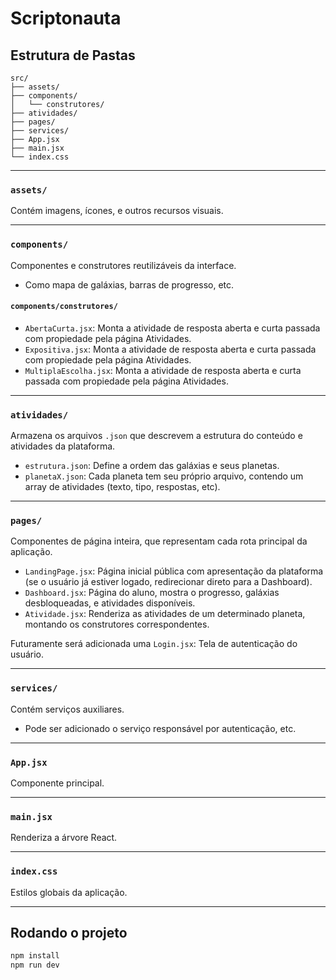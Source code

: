 # Scriptonauta


## Estrutura de Pastas

```
src/
├── assets/
├── components/
│   └── construtores/
├── atividades/
├── pages/
├── services/
├── App.jsx
├── main.jsx
└── index.css
```

---

### `assets/`
Contém imagens, ícones, e outros recursos visuais.

---

### `components/`
Componentes e construtores reutilizáveis da interface.
- Como mapa de galáxias, barras de progresso, etc.

#### `components/construtores/`
- `AbertaCurta.jsx`: Monta a atividade de resposta aberta e curta passada com propiedade pela página Atividades.
- `Expositiva.jsx`: Monta a atividade de resposta aberta e curta passada com propiedade pela página Atividades.
- `MultiplaEscolha.jsx`: Monta a atividade de resposta aberta e curta passada com propiedade pela página Atividades.


---

### `atividades/`
Armazena os arquivos `.json` que descrevem a estrutura do conteúdo e atividades da plataforma.

- `estrutura.json`: Define a ordem das galáxias e seus planetas.
- `planetaX.json`: Cada planeta tem seu próprio arquivo, contendo um array de atividades (texto, tipo, respostas, etc).

---

### `pages/`
Componentes de página inteira, que representam cada rota principal da aplicação.

- `LandingPage.jsx`: Página inicial pública com apresentação da plataforma (se o usuário já estiver logado, redirecionar direto para a Dashboard).
- `Dashboard.jsx`: Página do aluno, mostra o progresso, galáxias desbloqueadas, e atividades disponíveis.
- `Atividade.jsx`: Renderiza as atividades de um determinado planeta, montando os construtores correspondentes.

Futuramente será adicionada uma `Login.jsx`: Tela de autenticação do usuário.

---

### `services/`
Contém serviços auxiliares.

- Pode ser adicionado o serviço responsável por autenticação, etc.

---

### `App.jsx`
Componente principal.

---

### `main.jsx`
Renderiza a árvore React.

---

### `index.css`
Estilos globais da aplicação.

---

## Rodando o projeto

```bash
npm install
npm run dev
```

